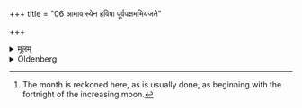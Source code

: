 +++
title = "06 आमावास्येन हविषा पूर्वपक्षमभियजते"

+++

<details><summary>मूलम्</summary>

आमावास्येन हविषा पूर्वपक्षमभियजते पौर्णमास्येनापरपक्षम् ६
</details>

<details><summary>Oldenberg</summary>

6. [^4]  With the sacrificial food of the new-moon sacrifice he celebrates the first half (of the month), with that of the full-moon sacrifice the second.


[^4]:  The month is reckoned here, as is usually done, as beginning with the fortnight of the increasing moon.
</details>
